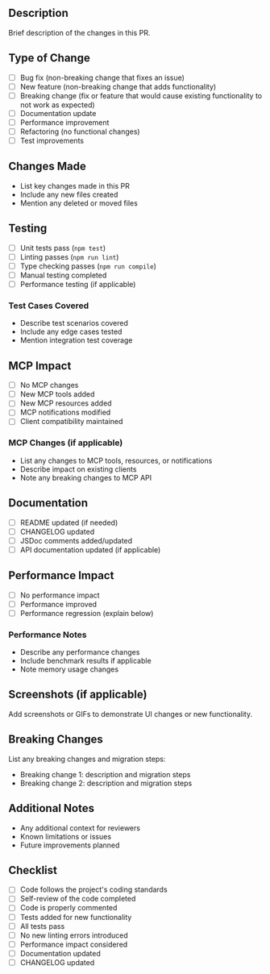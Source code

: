## Description
Brief description of the changes in this PR.

## Type of Change
- [ ] Bug fix (non-breaking change that fixes an issue)
- [ ] New feature (non-breaking change that adds functionality)
- [ ] Breaking change (fix or feature that would cause existing functionality to not work as expected)
- [ ] Documentation update
- [ ] Performance improvement
- [ ] Refactoring (no functional changes)
- [ ] Test improvements

## Changes Made
- List key changes made in this PR
- Include any new files created
- Mention any deleted or moved files

## Testing
- [ ] Unit tests pass (`npm test`)
- [ ] Linting passes (`npm run lint`)
- [ ] Type checking passes (`npm run compile`)
- [ ] Manual testing completed
- [ ] Performance testing (if applicable)

### Test Cases Covered
- Describe test scenarios covered
- Include any edge cases tested
- Mention integration test coverage

## MCP Impact
- [ ] No MCP changes
- [ ] New MCP tools added
- [ ] New MCP resources added
- [ ] MCP notifications modified
- [ ] Client compatibility maintained

### MCP Changes (if applicable)
- List any changes to MCP tools, resources, or notifications
- Describe impact on existing clients
- Note any breaking changes to MCP API

## Documentation
- [ ] README updated (if needed)
- [ ] CHANGELOG updated
- [ ] JSDoc comments added/updated
- [ ] API documentation updated (if applicable)

## Performance Impact
- [ ] No performance impact
- [ ] Performance improved
- [ ] Performance regression (explain below)

### Performance Notes
- Describe any performance changes
- Include benchmark results if applicable
- Note memory usage changes

## Screenshots (if applicable)
Add screenshots or GIFs to demonstrate UI changes or new functionality.

## Breaking Changes
List any breaking changes and migration steps:
- Breaking change 1: description and migration steps
- Breaking change 2: description and migration steps

## Additional Notes
- Any additional context for reviewers
- Known limitations or issues
- Future improvements planned

## Checklist
- [ ] Code follows the project's coding standards
- [ ] Self-review of the code completed
- [ ] Code is properly commented
- [ ] Tests added for new functionality
- [ ] All tests pass
- [ ] No new linting errors introduced
- [ ] Performance impact considered
- [ ] Documentation updated
- [ ] CHANGELOG updated
